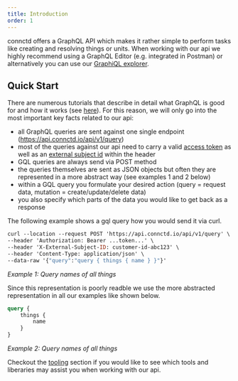 ```yaml
---
title: Introduction
order: 1
---
```


connctd offers a GraphQL API which makes it rather simple to perform tasks like creating and resolving things or units.
When working with our api we highly recommend using a GraphQL Editor (e.g. integrated in Postman) or alternatively you can use
our [GraphiQL explorer](/graphql/explorer).

## Quick Start 

There are numerous tutorials that describe in detail what GraphQL is good for and how it works (see [here](https://graphql.org/learn/)). For this
reason, we will only go into the most important key facts related to our api:
* all GraphQL queries are sent against one single endpoint (https://api.connctd.io/api/v1/query)
* most of the queries against our api need to carry a valid [access token](general/oauth2/#client-credentials-flow) as well as an [external subject id](/glossary/subjects) within the header
* GQL queries are always send via POST method
* the queries themselves are sent as JSON objects but often they are represented in a more abstract way (see examples 1 and 2 below)
* within a GQL query you formulate your desired action (query = request data, mutation = create/update/delete data)
* you also specify which parts of the data you would like to get back as a response

The following example shows a gql query how you would send it via curl.

```graphql
curl --location --request POST 'https://api.connctd.io/api/v1/query' \
--header 'Authorization: Bearer ...token...' \
--header 'X-External-Subject-ID: customer-id-abc123' \
--header 'Content-Type: application/json' \
--data-raw '{"query":"query { things { name } }"}'
```
*Example 1: Query names of all things*

Since this representation is poorly readble we use the more abstracted representation in all our examples like shown below.

```graphql
query {
    things {
        name  
    }
}
```
*Example 2: Query names of all things*

Checkout the [tooling](/graphql/tooling) section if you would like to see which tools and liberaries may assist you when working with our api.
